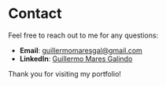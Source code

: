 


# Contact
Feel free to reach out to me for any questions:

- **Email**: [guillermomaresgal@gmail.com](mailto:guillermomaresgal@gmail.com)
- **LinkedIn**: [Guillermo Mares Galindo](https://www.linkedin.com/in/guillermo-mares/)

Thank you for visiting my portfolio!
